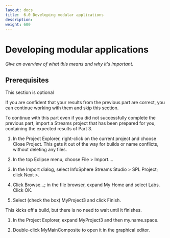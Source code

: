 ```yaml
---
layout: docs
title:  6.0 Developing modular applications
description:
weight: 600
---
```


# Developing modular applications
_Give an overview of what this means and why it's important._

## Prerequisites
This section is optional

If you are confident that your results from the previous part are correct, you can continue working with them and skip this section.

To continue with this part even if you did not successfully complete the previous part, import a Streams project that has been prepared for you, containing the expected results of Part 3.

1. In the Project Explorer, right-click on the current project and choose Close Project. This gets it out of the way for builds or name conflicts, without deleting any files.

1. In the top Eclipse menu, choose File > Import….

1. In the Import dialog, select InfoSphere Streams Studio > SPL Project; click Next >.

1. Click Browse…; in the file browser, expand My Home and select Labs. Click OK.

1. Select (check the box) MyProject3 and click Finish.

  This kicks off a build, but there is no need to wait until it finishes.

1. In the Project Explorer, expand MyProject3 and then my.name.space.

1. Double-click MyMainComposite to open it in the graphical editor.
